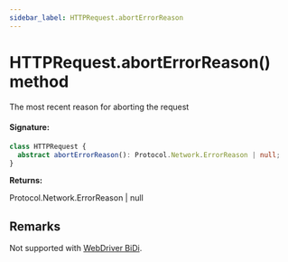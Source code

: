 ```yaml
---
sidebar_label: HTTPRequest.abortErrorReason
---
```


# HTTPRequest.abortErrorReason() method

The most recent reason for aborting the request

#### Signature:

```typescript
class HTTPRequest {
  abstract abortErrorReason(): Protocol.Network.ErrorReason | null;
}
```

**Returns:**

Protocol.Network.ErrorReason \| null

## Remarks

Not supported with [WebDriver BiDi](https://pptr.dev/faq#q-what-is-the-status-of-cross-browser-support).
